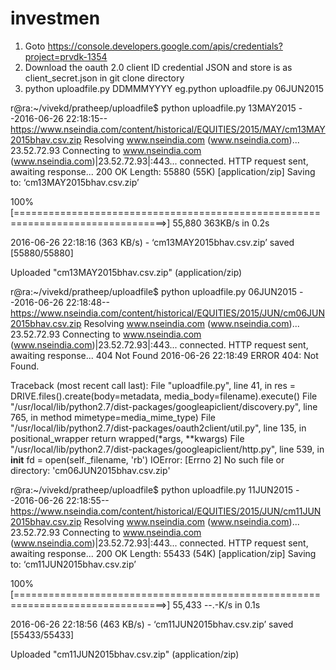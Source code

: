 # investmen

1) Goto https://console.developers.google.com/apis/credentials?project=prvdk-1354
2) Download the oauth 2.0 client ID credential JSON and store is as client_secret.json in git clone directory
3) python uploadfile.py DDMMMYYYY
eg.python uploadfile.py 06JUN2015

r@ra:~/vivekd/pratheep/uploadfile$ python uploadfile.py 13MAY2015
--2016-06-26 22:18:15--  https://www.nseindia.com/content/historical/EQUITIES/2015/MAY/cm13MAY2015bhav.csv.zip
Resolving www.nseindia.com (www.nseindia.com)... 23.52.72.93
Connecting to www.nseindia.com (www.nseindia.com)|23.52.72.93|:443... connected.
HTTP request sent, awaiting response... 200 OK
Length: 55880 (55K) [application/zip]
Saving to: ‘cm13MAY2015bhav.csv.zip’

100%[================================================================================>] 55,880       363KB/s   in 0.2s

2016-06-26 22:18:16 (363 KB/s) - ‘cm13MAY2015bhav.csv.zip’ saved [55880/55880]

Uploaded "cm13MAY2015bhav.csv.zip" (application/zip)

r@ra:~/vivekd/pratheep/uploadfile$ python uploadfile.py 06JUN2015
--2016-06-26 22:18:48--  https://www.nseindia.com/content/historical/EQUITIES/2015/JUN/cm06JUN2015bhav.csv.zip
Resolving www.nseindia.com (www.nseindia.com)... 23.52.72.93
Connecting to www.nseindia.com (www.nseindia.com)|23.52.72.93|:443... connected.
HTTP request sent, awaiting response... 404 Not Found
2016-06-26 22:18:49 ERROR 404: Not Found.

Traceback (most recent call last):
  File "uploadfile.py", line 41, in <module>
    res = DRIVE.files().create(body=metadata, media_body=filename).execute()
  File "/usr/local/lib/python2.7/dist-packages/googleapiclient/discovery.py", line 765, in method
    mimetype=media_mime_type)
  File "/usr/local/lib/python2.7/dist-packages/oauth2client/util.py", line 135, in positional_wrapper
    return wrapped(*args, **kwargs)
  File "/usr/local/lib/python2.7/dist-packages/googleapiclient/http.py", line 539, in __init__
    fd = open(self._filename, 'rb')
IOError: [Errno 2] No such file or directory: 'cm06JUN2015bhav.csv.zip'

r@ra:~/vivekd/pratheep/uploadfile$ python uploadfile.py 11JUN2015
--2016-06-26 22:18:55--  https://www.nseindia.com/content/historical/EQUITIES/2015/JUN/cm11JUN2015bhav.csv.zip
Resolving www.nseindia.com (www.nseindia.com)... 23.52.72.93
Connecting to www.nseindia.com (www.nseindia.com)|23.52.72.93|:443... connected.
HTTP request sent, awaiting response... 200 OK
Length: 55433 (54K) [application/zip]
Saving to: ‘cm11JUN2015bhav.csv.zip’

100%[================================================================================>] 55,433      --.-K/s   in 0.1s

2016-06-26 22:18:56 (463 KB/s) - ‘cm11JUN2015bhav.csv.zip’ saved [55433/55433]

Uploaded "cm11JUN2015bhav.csv.zip" (application/zip)
